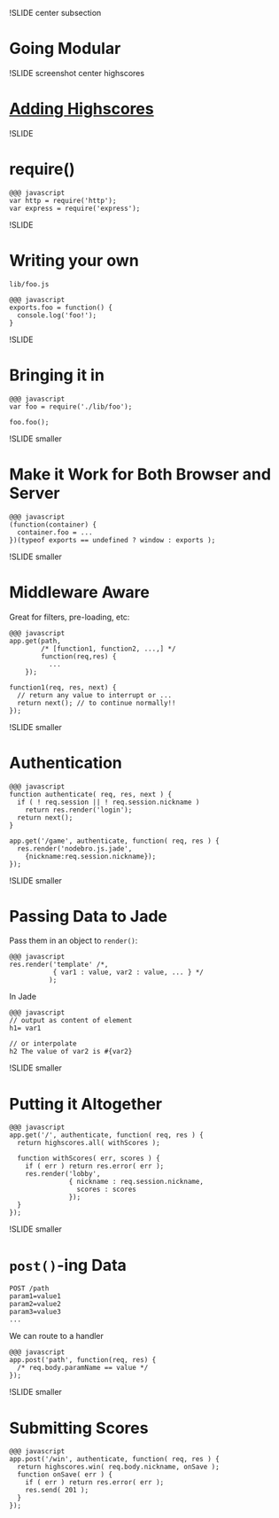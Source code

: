 !SLIDE center subsection
# Going Modular

!SLIDE screenshot center highscores
# [Adding Highscores](http://127.0.0.1:8500)

!SLIDE
# require()

    @@@ javascript
    var http = require('http');
    var express = require('express');

!SLIDE
# Writing your own

<code>lib/foo.js</code>

    @@@ javascript
    exports.foo = function() {
      console.log('foo!');
    }

!SLIDE
# Bringing it in

    @@@ javascript
    var foo = require('./lib/foo');

    foo.foo();

!SLIDE smaller
# Make it Work for Both Browser and Server

    @@@ javascript
    (function(container) {
      container.foo = ...
    })(typeof exports == undefined ? window : exports );

!SLIDE smaller
# Middleware Aware

Great for filters, pre-loading, etc:

    @@@ javascript
    app.get(path,
            /* [function1, function2, ...,] */
            function(req,res) {
              ...
        });

    function1(req, res, next) {
      // return any value to interrupt or ...
      return next(); // to continue normally!!
    });

!SLIDE smaller
# Authentication

    @@@ javascript
    function authenticate( req, res, next ) {
      if ( ! req.session || ! req.session.nickname )
        return res.render('login');
      return next();
    }

    app.get('/game', authenticate, function( req, res ) {
      res.render('nodebro.js.jade', 
        {nickname:req.session.nickname});
    });

!SLIDE smaller
# Passing Data to Jade

Pass them in an object to <code>render()</code>:

    @@@ javascript
    res.render('template' /*, 
               { var1 : value, var2 : value, ... } */
              );

In Jade

    @@@ javascript
    // output as content of element
    h1= var1

    // or interpolate
    h2 The value of var2 is #{var2}

!SLIDE smaller
# Putting it Altogether

    @@@ javascript
    app.get('/', authenticate, function( req, res ) {
      return highscores.all( withScores );

      function withScores( err, scores ) {
        if ( err ) return res.error( err );
        res.render('lobby', 
                   { nickname : req.session.nickname,
                     scores : scores
                   });
      }
    });

!SLIDE smaller
# <code>post()</code>-ing Data

    POST /path
    param1=value1
    param2=value2
    param3=value3
    ...

We can route to a handler

    @@@ javascript
    app.post('path', function(req, res) {
      /* req.body.paramName == value */
    });

!SLIDE smaller
# Submitting Scores

    @@@ javascript
    app.post('/win', authenticate, function( req, res ) {
      return highscores.win( req.body.nickname, onSave );
      function onSave( err ) {
        if ( err ) return res.error( err );
        res.send( 201 );
      }
    });
